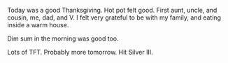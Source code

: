 Today was a good Thanksgiving. Hot pot felt good. First aunt, uncle, and cousin, me, dad, and V. I felt very grateful to be with my family, and eating inside a warm house.

Dim sum in the morning was good too.

Lots of TFT. Probably more tomorrow. Hit Silver III.
